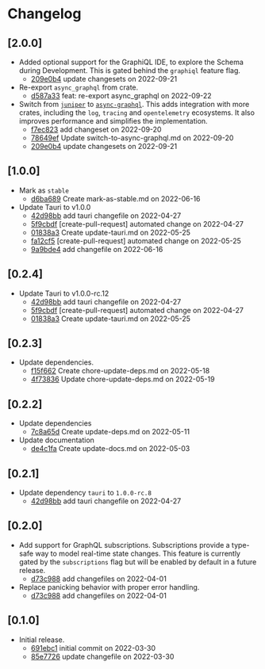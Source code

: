 # Changelog

## \[2.0.0]

- Added optional support for the GraphiQL IDE, to explore the Schema during Development. This is gated behind the `graphiql` feature flag.
  - [209e0b4](https://www.github.com/your-org/tauri-plugin-graphql/commit/209e0b416ad6d845f7121e8bf8c270ced4d81be9) update changesets on 2022-09-21
- Re-export `async_graphql` from crate.
  - [d587a33](https://www.github.com/your-org/tauri-plugin-graphql/commit/d587a33674a33a98edffec1b211dcf668905e7b5) feat: re-export async_graphql on 2022-09-22
- Switch from [`juniper`](https://github.com/async-graphql/async-graphql) to [`async-graphql`](https://github.com/graphql-rust/juniper). This adds integration with more crates, including the `log`, `tracing` and `opentelemetry` ecosystems. It also improves performance and simplifies the implementation.
  - [f7ec823](https://www.github.com/your-org/tauri-plugin-graphql/commit/f7ec823ac12cbded1fcc2d27ae0aae7251fe4269) add changeset on 2022-09-20
  - [78649ef](https://www.github.com/your-org/tauri-plugin-graphql/commit/78649ef6e58298876ebcfc5e48977adf31a2f688) Update switch-to-async-graphql.md on 2022-09-20
  - [209e0b4](https://www.github.com/your-org/tauri-plugin-graphql/commit/209e0b416ad6d845f7121e8bf8c270ced4d81be9) update changesets on 2022-09-21

## \[1.0.0]

- Mark as `stable`
  - [d6ba689](https://www.github.com/your-org/tauri-plugin-graphql/commit/d6ba6891a0132ea67fbf58b10b4d500c37592b35) Create mark-as-stable.md on 2022-06-16
- Update Tauri to v1.0.0
  - [42d98bb](https://www.github.com/your-org/tauri-plugin-graphql/commit/42d98bb34ea8d0c350659b669128ad632590131c) add tauri changefile on 2022-04-27
  - [5f9cbdf](https://www.github.com/your-org/tauri-plugin-graphql/commit/5f9cbdf21e3f6d55c5ae41a19751b7d37fc56683) \[create-pull-request] automated change on 2022-04-27
  - [01838a3](https://www.github.com/your-org/tauri-plugin-graphql/commit/01838a3cfb2eba7208e979dad89050902c36e2e7) Create update-tauri.md on 2022-05-25
  - [fa12cf5](https://www.github.com/your-org/tauri-plugin-graphql/commit/fa12cf5756a9d7ccf282a465a0376b09b499cd01) \[create-pull-request] automated change on 2022-05-25
  - [9a9bde4](https://www.github.com/your-org/tauri-plugin-graphql/commit/9a9bde4e8a5bc0b6d792fcf25c3530943ac27fb5) add changefile on 2022-06-16

## \[0.2.4]

- Update Tauri to v1.0.0-rc.12
  - [42d98bb](https://www.github.com/your-org/tauri-plugin-graphql/commit/42d98bb34ea8d0c350659b669128ad632590131c) add tauri changefile on 2022-04-27
  - [5f9cbdf](https://www.github.com/your-org/tauri-plugin-graphql/commit/5f9cbdf21e3f6d55c5ae41a19751b7d37fc56683) \[create-pull-request] automated change on 2022-04-27
  - [01838a3](https://www.github.com/your-org/tauri-plugin-graphql/commit/01838a3cfb2eba7208e979dad89050902c36e2e7) Create update-tauri.md on 2022-05-25

## \[0.2.3]

- Update dependencies.
  - [f15f662](https://www.github.com/your-org/tauri-plugin-graphql/commit/f15f6628a4aee793691b13a9b41c7884abd9c5d0) Create chore-update-deps.md on 2022-05-18
  - [4f73836](https://www.github.com/your-org/tauri-plugin-graphql/commit/4f73836c1843b31009289c47d1951e11a1980a49) Update chore-update-deps.md on 2022-05-19

## \[0.2.2]

- Update dependencies
  - [7c8a65d](https://www.github.com/your-org/tauri-plugin-graphql/commit/7c8a65d2ccdf9ea8f0cced2fc8734ba9aec9d1c0) Create update-deps.md on 2022-05-11
- Update documentation
  - [de4c1fa](https://www.github.com/your-org/tauri-plugin-graphql/commit/de4c1fa22fbaaa84f786f92568bc4a52201a3a2d) Create update-docs.md on 2022-05-03

## \[0.2.1]

- Update dependency `tauri` to `1.0.0-rc.8`
  - [42d98bb](https://www.github.com/your-org/tauri-plugin-graphql/commit/42d98bb34ea8d0c350659b669128ad632590131c) add tauri changefile on 2022-04-27

## \[0.2.0]

- Add support for GraphQL subscriptions. Subscriptions provide a type-safe way to model real-time state changes. This feature is currently gated by the `subscriptions` flag but will be enabled by default in a future release.
  - [d73c988](https://www.github.com/your-org/tauri-plugin-graphql/commit/d73c988230b5616dd3ce77c782a39cdfd2d10a8c) add changefiles on 2022-04-01
- Replace panicking behavior with proper error handling.
  - [d73c988](https://www.github.com/your-org/tauri-plugin-graphql/commit/d73c988230b5616dd3ce77c782a39cdfd2d10a8c) add changefiles on 2022-04-01

## \[0.1.0]

- Initial release.
  - [691ebc1](https://www.github.com/your-org/tauri-plugin-graphql/commit/691ebc16f90aba3f0d33ca6b2dadb0552b098239) initial commit on 2022-03-30
  - [85e7726](https://www.github.com/your-org/tauri-plugin-graphql/commit/85e7726dd7e55b70c7bc739835d4ff08685fe220) update changefile on 2022-03-30
